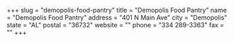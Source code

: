 +++
slug = "demopolis-food-pantry"
title = "Demopolis Food Pantry"
name = "Demopolis Food Pantry"
address = "401 N Main Ave"
city = "Demopolis"
state = "AL"
postal = "36732"
website = ""
phone = "334 289-3363"
fax = ""
+++
